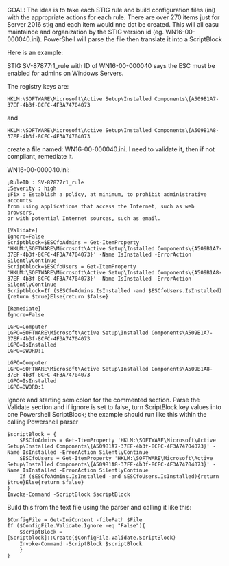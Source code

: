 GOAL: The idea is to take each STIG rule and build configuration files (ini) with the appropriate actions for each rule. 
There are over 270 items just for Server 2016 stig and each item would nne dot be created. 
This will all easu maintaince and organization by the STIG version id (eg. WN16-00-000040.ini). 
PowerShell will parse the file then translate it into a ScriptBlock

Here is an example:

STIG SV-87877r1_rule with ID of WN16-00-000040 says the ESC must be enabled for admins on Windows Servers. 

The registry keys are:
 
    HKLM:\SOFTWARE\Microsoft\Active Setup\Installed Components\{A509B1A7-37EF-4b3f-8CFC-4F3A74704073 
and 

    HKLM:\SOFTWARE\Microsoft\Active Setup\Installed Components\{A509B1A8-37EF-4b3f-8CFC-4F3A74704073

create a file named: WN16-00-000040.ini. I need to validate it, then if not compliant, remediate it. 

WN16-00-000040.ini:
    
    ;RuleID : SV-87877r1_rule
    ;Severity : high
    ;Fix : Establish a policy, at minimum, to prohibit administrative accounts 
    from using applications that access the Internet, such as web browsers, 
    or with potential Internet sources, such as email. 

    [Validate]
    Ignore=False
    Scriptblock=$ESCfoAdmins = Get-ItemProperty 'HKLM:\SOFTWARE\Microsoft\Active Setup\Installed Components\{A509B1A7-37EF-4b3f-8CFC-4F3A74704073}' -Name IsInstalled -ErrorAction SilentlyContinue
    Scriptblock=$ESCfoUsers = Get-ItemProperty 'HKLM:\SOFTWARE\Microsoft\Active Setup\Installed Components\{A509B1A8-37EF-4b3f-8CFC-4F3A74704073}' -Name IsInstalled -ErrorAction SilentlyContinue
    Scriptblock=If ($ESCfoAdmins.IsInstalled -and $ESCfoUsers.IsInstalled){return $true}Else{return $false}

    [Remediate]
    Ignore=False

    LGPO=Computer
    LGPO=SOFTWARE\Microsoft\Active Setup\Installed Components\A509B1A7-37EF-4b3f-8CFC-4F3A74704073
    LGPO=IsInstalled
    LGPO=DWORD:1

    LGPO=Computer
    LGPO=SOFTWARE\Microsoft\Active Setup\Installed Components\A509B1A8-37EF-4b3f-8CFC-4F3A74704073
    LGPO=IsInstalled
    LGPO=DWORD:1

Ignore and starting semicolon for the commented section. Parse the Validate section and if ignore is set to false, turn ScriptBlock key values into one Powershell ScriptBlock; the example should run like this within the calling Powershell parser 

    $scriptBlock = {
        $ESCfoAdmins = Get-ItemProperty 'HKLM:\SOFTWARE\Microsoft\Active Setup\Installed Components\{A509B1A7-37EF-4b3f-8CFC-4F3A74704073}' -Name IsInstalled -ErrorAction SilentlyContinue
        $ESCfoUsers = Get-ItemProperty 'HKLM:\SOFTWARE\Microsoft\Active Setup\Installed Components\{A509B1A8-37EF-4b3f-8CFC-4F3A74704073}' -Name IsInstalled -ErrorAction SilentlyContinue
        If ($ESCfoAdmins.IsInstalled -and $ESCfoUsers.IsInstalled){return $true}Else{return $false}
    }
    Invoke-Command -ScriptBlock $scriptBlock

Build this from the text file using the parser and calling it like this:

    $ConfigFile = Get-IniContent -filePath $File
    If ($ConfigFile.Validate.Ignore -eq "False"){
        $scriptBlock = [Scriptblock]::Create($ConfigFile.Validate.ScriptBlock)
        Invoke-Command -ScriptBlock $scriptBlock       
        } 
    }

